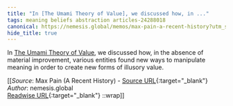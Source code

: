 ```yaml
---
title: "In [The Umami Theory of Value], we discussed how, in ..."
tags: meaning beliefs abstraction articles-24288018
canonical: https://nemesis.global/memos/max-pain-a-recent-history?utm_source=substack&utm_medium=email
hide_title: true
---
```


In [The Umami Theory of Value](https://nemesis.global/memos/umami), we discussed how, in the absence of material improvement, various entities found new ways to manipulate meaning in order to create new forms of illusory value.


[[_Source_: Max Pain (A Recent History) - [Source URL](https://nemesis.global/memos/max-pain-a-recent-history?utm_source=substack&utm_medium=email){:target="_blank"}<br>
_Author_: nemesis.global<br>
[Readwise URL](https://readwise.io/open/474546884){:target="_blank"}
::wrap]]